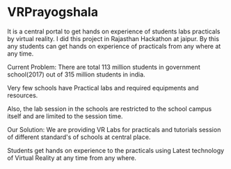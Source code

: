 # VRPrayogshala

It is a central portal to get hands on experience of students labs practicals by virtual reality. I did this project in Rajasthan Hackathon at jaipur. By this any students can get hands on experience of practicals from any where at any time. 

Current Problem:
 There are total 113 million students in government school(2017) out of 315 million students in india.

 Very few schools have Practical labs and required equipments and resources.

 Also, the lab session in the schools are restricted to the school campus itself and are limited to the session time.


Our Solution:
 We are providing VR Labs for practicals and tutorials session of different standard's of schools at central place.

 Students get hands on experience to the practicals using Latest technology of Virtual Reality at any time from any where.
 
 
